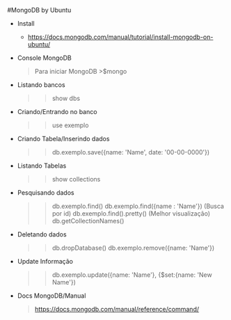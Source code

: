 #MongoDB by Ubuntu

- Install
	- https://docs.mongodb.com/manual/tutorial/install-mongodb-on-ubuntu/

- Console MongoDB
	>Para iniciar MongoDB
		>$mongo

- Listando bancos
	>>show dbs

- Criando/Entrando no banco
	>>use exemplo

- Criando Tabela/Inserindo dados
	>>db.exemplo.save({name: 'Name', date: '00-00-0000'})
- Listando Tabelas
	>>show collections
- Pesquisando dados
	>>db.exemplo.find()
	>>db.exemplo.find({name : 'Name'})	(Busca por id)
	>>db.exemplo.find().pretty()    (Melhor visualização)
	>>db.getCollectionNames()

- Deletando dados
	>>db.dropDatabase()
	>>db.exemplo.remove({name: 'Name'})
- Update Informação
	>>db.exemplo.update({name: 'Name'}, {$set:{name: 'New Name'})




- Docs MongoDB/Manual
	>https://docs.mongodb.com/manual/reference/command/
